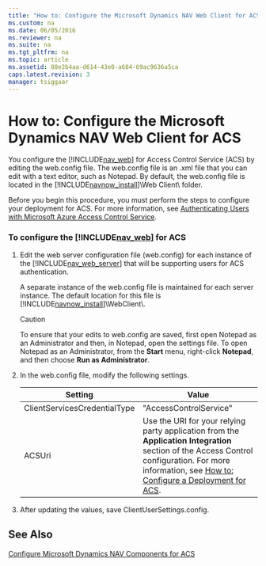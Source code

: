 ```yaml
---
title: "How to: Configure the Microsoft Dynamics NAV Web Client for ACS"
ms.custom: na
ms.date: 06/05/2016
ms.reviewer: na
ms.suite: na
ms.tgt_pltfrm: na
ms.topic: article
ms.assetid: 88e2b4aa-d614-43e0-a684-69ac9636a5ca
caps.latest.revision: 3
manager: tsiggaar
---
```

# How to: Configure the Microsoft Dynamics NAV Web Client for ACS
You configure the [!INCLUDE[nav_web](../dynamics-nav/includes/nav_web_md.md)] for Access Control Service \(ACS\) by editing the web.config file. The web.config file is an .xml file that you can edit with a text editor, such as Notepad. By default, the web.config file is located in the [!INCLUDE[navnow_install](../dynamics-nav/includes/navnow_install_md.md)]\\Web Client\\ folder.  
  
 Before you begin this procedure, you must perform the steps to configure your deployment for ACS. For more information, see [Authenticating Users with Microsoft Azure Access Control Service](../dynamics-nav/Authenticating-Users-with-Microsoft-Azure-Access-Control-Service.md).  
  
### To configure the [!INCLUDE[nav_web](../dynamics-nav/includes/nav_web_md.md)] for ACS  
  
1.  Edit the web server configuration file \(web.config\) for each instance of the [!INCLUDE[nav_web_server](../dynamics-nav/includes/nav_web_server_md.md)] that will be supporting users for ACS authentication.  
  
     A separate instance of the web.config file is maintained for each server instance. The default location for this file is [!INCLUDE[navnow_install](../dynamics-nav/includes/navnow_install_md.md)]\\WebClient\\.  
  
    > [!CAUTION]  
    >  To ensure that your edits to web.config are saved, first open Notepad as an Administrator and then, in Notepad, open the settings file. To open Notepad as an Administrator, from the **Start** menu, right\-click **Notepad**, and then choose **Run as Administrator**.  
  
2.  In the web.config file, modify the following settings.  
  
    |Setting|Value|  
    |-------------|-----------|  
    |ClientServicesCredentialType|"AccessControlService"|  
    |ACSUri|Use the URI for your relying party application from the **Application Integration** section of the Access Control configuration. For more information, see [How to: Configure a Deployment for ACS](../Topic/How%20to:%20Configure%20a%20Deployment%20for%20ACS.md).|  
  
3.  After updating the values, save ClientUserSettings.config.  
  
## See Also  
 [Configure Microsoft Dynamics NAV Components for ACS](../dynamics-nav/Configure-Microsoft-Dynamics-NAV-Components-for-ACS.md)